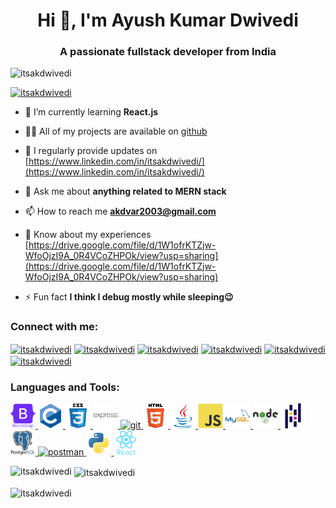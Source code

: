 <h1 align="center">Hi 👋, I'm Ayush Kumar Dwivedi</h1>
<h3 align="center">A passionate fullstack developer from India</h3>

<p align="left"> <img src="https://komarev.com/ghpvc/?username=itsakdwivedi&label=Profile%20views&color=0e75b6&style=flat" alt="itsakdwivedi" /> </p>

<p align="left"> <a href="https://github.com/ryo-ma/github-profile-trophy"><img src="https://github-profile-trophy.vercel.app/?username=itsakdwivedi" alt="itsakdwivedi" /></a> </p>

- 🌱 I’m currently learning **React.js**

- 👨‍💻 All of my projects are available on [github](github)

- 📝 I regularly provide updates on [https://www.linkedin.com/in/itsakdwivedi/](https://www.linkedin.com/in/itsakdwivedi/)

- 💬 Ask me about **anything related to MERN stack**

- 📫 How to reach me **akdvar2003@gmail.com**

- 📄 Know about my experiences [https://drive.google.com/file/d/1W1ofrKTZjw-WfoOjzI9A_0R4VCoZHPOk/view?usp=sharing](https://drive.google.com/file/d/1W1ofrKTZjw-WfoOjzI9A_0R4VCoZHPOk/view?usp=sharing)

- ⚡ Fun fact **I think I debug mostly while sleeping😉**

<h3 align="left">Connect with me:</h3>
<p align="left">
<a href="https://linkedin.com/in/itsakdwivedi" target="blank"><img align="center" src="https://raw.githubusercontent.com/rahuldkjain/github-profile-readme-generator/master/src/images/icons/Social/linked-in-alt.svg" alt="itsakdwivedi" height="30" width="40" /></a>
<a href="https://fb.com/itsakdwivedi" target="blank"><img align="center" src="https://raw.githubusercontent.com/rahuldkjain/github-profile-readme-generator/master/src/images/icons/Social/facebook.svg" alt="itsakdwivedi" height="30" width="40" /></a>
<a href="https://instagram.com/itsakdwivedi" target="blank"><img align="center" src="https://raw.githubusercontent.com/rahuldkjain/github-profile-readme-generator/master/src/images/icons/Social/instagram.svg" alt="itsakdwivedi" height="30" width="40" /></a>
<a href="https://www.hackerrank.com/itsakdwivedi" target="blank"><img align="center" src="https://raw.githubusercontent.com/rahuldkjain/github-profile-readme-generator/master/src/images/icons/Social/hackerrank.svg" alt="itsakdwivedi" height="30" width="40" /></a>
<a href="https://www.leetcode.com/itsakdwivedi" target="blank"><img align="center" src="https://raw.githubusercontent.com/rahuldkjain/github-profile-readme-generator/master/src/images/icons/Social/leet-code.svg" alt="itsakdwivedi" height="30" width="40" /></a>
<a href="https://auth.geeksforgeeks.org/user/itsakdwivedi" target="blank"><img align="center" src="https://raw.githubusercontent.com/rahuldkjain/github-profile-readme-generator/master/src/images/icons/Social/geeks-for-geeks.svg" alt="itsakdwivedi" height="30" width="40" /></a>
</p>

<h3 align="left">Languages and Tools:</h3>
<p align="left"> <a href="https://getbootstrap.com" target="_blank" rel="noreferrer"> <img src="https://raw.githubusercontent.com/devicons/devicon/master/icons/bootstrap/bootstrap-plain-wordmark.svg" alt="bootstrap" width="40" height="40"/> </a> <a href="https://www.cprogramming.com/" target="_blank" rel="noreferrer"> <img src="https://raw.githubusercontent.com/devicons/devicon/master/icons/c/c-original.svg" alt="c" width="40" height="40"/> </a> <a href="https://www.w3schools.com/css/" target="_blank" rel="noreferrer"> <img src="https://raw.githubusercontent.com/devicons/devicon/master/icons/css3/css3-original-wordmark.svg" alt="css3" width="40" height="40"/> </a> <a href="https://expressjs.com" target="_blank" rel="noreferrer"> <img src="https://raw.githubusercontent.com/devicons/devicon/master/icons/express/express-original-wordmark.svg" alt="express" width="40" height="40"/> </a> <a href="https://git-scm.com/" target="_blank" rel="noreferrer"> <img src="https://www.vectorlogo.zone/logos/git-scm/git-scm-icon.svg" alt="git" width="40" height="40"/> </a> <a href="https://www.w3.org/html/" target="_blank" rel="noreferrer"> <img src="https://raw.githubusercontent.com/devicons/devicon/master/icons/html5/html5-original-wordmark.svg" alt="html5" width="40" height="40"/> </a> <a href="https://www.java.com" target="_blank" rel="noreferrer"> <img src="https://raw.githubusercontent.com/devicons/devicon/master/icons/java/java-original.svg" alt="java" width="40" height="40"/> </a> <a href="https://developer.mozilla.org/en-US/docs/Web/JavaScript" target="_blank" rel="noreferrer"> <img src="https://raw.githubusercontent.com/devicons/devicon/master/icons/javascript/javascript-original.svg" alt="javascript" width="40" height="40"/> </a> <a href="https://www.mysql.com/" target="_blank" rel="noreferrer"> <img src="https://raw.githubusercontent.com/devicons/devicon/master/icons/mysql/mysql-original-wordmark.svg" alt="mysql" width="40" height="40"/> </a> <a href="https://nodejs.org" target="_blank" rel="noreferrer"> <img src="https://raw.githubusercontent.com/devicons/devicon/master/icons/nodejs/nodejs-original-wordmark.svg" alt="nodejs" width="40" height="40"/> </a> <a href="https://pandas.pydata.org/" target="_blank" rel="noreferrer"> <img src="https://raw.githubusercontent.com/devicons/devicon/2ae2a900d2f041da66e950e4d48052658d850630/icons/pandas/pandas-original.svg" alt="pandas" width="40" height="40"/> </a> <a href="https://www.postgresql.org" target="_blank" rel="noreferrer"> <img src="https://raw.githubusercontent.com/devicons/devicon/master/icons/postgresql/postgresql-original-wordmark.svg" alt="postgresql" width="40" height="40"/> </a> <a href="https://postman.com" target="_blank" rel="noreferrer"> <img src="https://www.vectorlogo.zone/logos/getpostman/getpostman-icon.svg" alt="postman" width="40" height="40"/> </a> <a href="https://www.python.org" target="_blank" rel="noreferrer"> <img src="https://raw.githubusercontent.com/devicons/devicon/master/icons/python/python-original.svg" alt="python" width="40" height="40"/> </a> <a href="https://reactjs.org/" target="_blank" rel="noreferrer"> <img src="https://raw.githubusercontent.com/devicons/devicon/master/icons/react/react-original-wordmark.svg" alt="react" width="40" height="40"/> </a> </p>

<p><img align="left" src="https://github-readme-stats.vercel.app/api/top-langs?username=itsakdwivedi&show_icons=true&locale=en&layout=compact" alt="itsakdwivedi" /></p>

<p>&nbsp;<img align="center" src="https://github-readme-stats.vercel.app/api?username=itsakdwivedi&show_icons=true&locale=en" alt="itsakdwivedi" /></p>

<p><img align="center" src="https://github-readme-streak-stats.herokuapp.com/?user=itsakdwivedi&" alt="itsakdwivedi" /></p>
